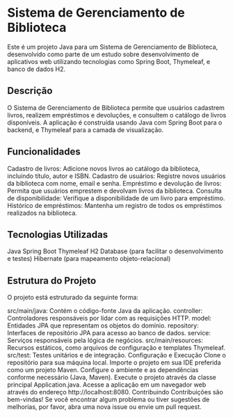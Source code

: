 # Sistema de Gerenciamento de Biblioteca
Este é um projeto Java para um Sistema de Gerenciamento de Biblioteca, desenvolvido como parte de um estudo sobre desenvolvimento de aplicativos web utilizando tecnologias como Spring Boot, Thymeleaf, e banco de dados H2.

## Descrição
O Sistema de Gerenciamento de Biblioteca permite que usuários cadastrem livros, realizem empréstimos e devoluções, e consultem o catálogo de livros disponíveis. A aplicação é construída usando Java com Spring Boot para o backend, e Thymeleaf para a camada de visualização.

## Funcionalidades
Cadastro de livros: Adicione novos livros ao catálogo da biblioteca, incluindo título, autor e ISBN.
Cadastro de usuários: Registre novos usuários da biblioteca com nome, email e senha.
Empréstimo e devolução de livros: Permita que usuários emprestem e devolvam livros da biblioteca.
Consulta de disponibilidade: Verifique a disponibilidade de um livro para empréstimo.
Histórico de empréstimos: Mantenha um registro de todos os empréstimos realizados na biblioteca.
## Tecnologias Utilizadas
Java
Spring Boot
Thymeleaf
H2 Database (para facilitar o desenvolvimento e testes)
Hibernate (para mapeamento objeto-relacional)
## Estrutura do Projeto
O projeto está estruturado da seguinte forma:

src/main/java: Contém o código-fonte Java da aplicação.
controller: Controladores responsáveis por lidar com as requisições HTTP.
model: Entidades JPA que representam os objetos do domínio.
repository: Interfaces de repositório JPA para acesso ao banco de dados.
service: Serviços responsáveis pela lógica de negócios.
src/main/resources: Recursos estáticos, como arquivos de configuração e templates Thymeleaf.
src/test: Testes unitários e de integração.
Configuração e Execução
Clone o repositório para sua máquina local.
Importe o projeto em sua IDE preferida como um projeto Maven.
Configure o ambiente e as dependências conforme necessário (Java, Maven).
Execute o projeto através da classe principal Application.java.
Acesse a aplicação em um navegador web através do endereço http://localhost:8080.
Contribuindo
Contribuições são bem-vindas! Se você encontrar algum problema ou tiver sugestões de melhorias, por favor, abra uma nova issue ou envie um pull request.



